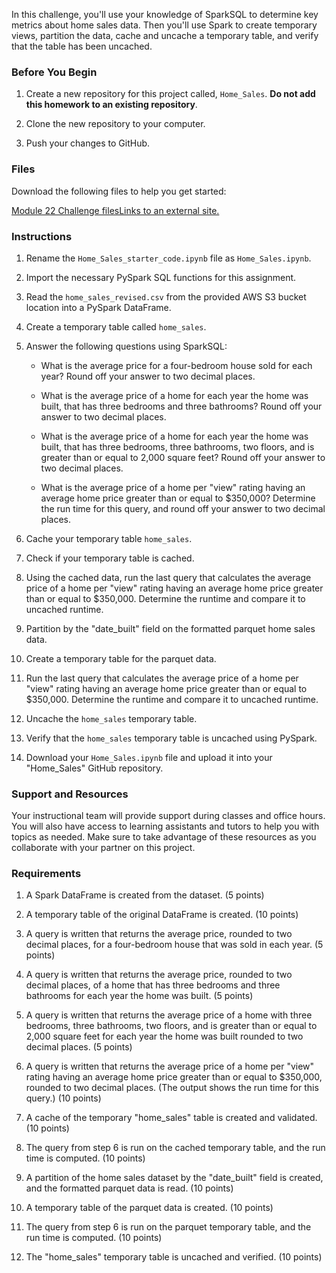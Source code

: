 In this challenge, you'll use your knowledge of SparkSQL to determine key metrics about home sales data. Then you'll use Spark to create temporary views, partition the data, cache and uncache a temporary table, and verify that the table has been uncached.

### Before You Begin

1.  Create a new repository for this project called, `Home_Sales`. **Do not add this homework to an existing repository**.

2.  Clone the new repository to your computer.

3.  Push your changes to GitHub.

### Files

Download the following files to help you get started:

[Module 22 Challenge filesLinks to an external site.](https://static.bc-edx.com/data/dl-1-2/m22/lms/starter/Starter_Code.zip)

### Instructions

1.  Rename the `Home_Sales_starter_code.ipynb` file as `Home_Sales.ipynb`.

2.  Import the necessary PySpark SQL functions for this assignment.

3.  Read the `home_sales_revised.csv` from the provided AWS S3 bucket location into a PySpark DataFrame.

4.  Create a temporary table called `home_sales`.

5.  Answer the following questions using SparkSQL:

    -   What is the average price for a four-bedroom house sold for each year? Round off your answer to two decimal places.

    -   What is the average price of a home for each year the home was built, that has three bedrooms and three bathrooms? Round off your answer to two decimal places.

    -   What is the average price of a home for each year the home was built, that has three bedrooms, three bathrooms, two floors, and is greater than or equal to 2,000 square feet? Round off your answer to two decimal places.

    -   What is the average price of a home per "view" rating having an average home price greater than or equal to $350,000? Determine the run time for this query, and round off your answer to two decimal places.

6.  Cache your temporary table `home_sales`.

7.  Check if your temporary table is cached.

8.  Using the cached data, run the last query that calculates the average price of a home per "view" rating having an average home price greater than or equal to $350,000. Determine the runtime and compare it to uncached runtime.

9.  Partition by the "date_built" field on the formatted parquet home sales data.

10. Create a temporary table for the parquet data.

11. Run the last query that calculates the average price of a home per "view" rating having an average home price greater than or equal to $350,000. Determine the runtime and compare it to uncached runtime.

12. Uncache the `home_sales` temporary table.

13. Verify that the `home_sales` temporary table is uncached using PySpark.

14. Download your `Home_Sales.ipynb` file and upload it into your "Home_Sales" GitHub repository.

### Support and Resources

Your instructional team will provide support during classes and office hours. You will also have access to learning assistants and tutors to help you with topics as needed. Make sure to take advantage of these resources as you collaborate with your partner on this project.

### Requirements

1.  A Spark DataFrame is created from the dataset. (5 points)

2.  A temporary table of the original DataFrame is created. (10 points)

3.  A query is written that returns the average price, rounded to two decimal places, for a four-bedroom house that was sold in each year. (5 points)

4.  A query is written that returns the average price, rounded to two decimal places, of a home that has three bedrooms and three bathrooms for each year the home was built. (5 points)

5.  A query is written that returns the average price of a home with three bedrooms, three bathrooms, two floors, and is greater than or equal to 2,000 square feet for each year the home was built rounded to two decimal places. (5 points)

6.  A query is written that returns the average price of a home per "view" rating having an average home price greater than or equal to $350,000, rounded to two decimal places. (The output shows the run time for this query.) (10 points)

7.  A cache of the temporary "home_sales" table is created and validated. (10 points)

8.  The query from step 6 is run on the cached temporary table, and the run time is computed. (10 points)

9.  A partition of the home sales dataset by the "date_built" field is created, and the formatted parquet data is read. (10 points)

10. A temporary table of the parquet data is created. (10 points)

11. The query from step 6 is run on the parquet temporary table, and the run time is computed. (10 points)

12. The "home_sales" temporary table is uncached and verified. (10 points)
